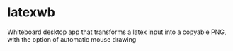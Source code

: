 # latexwb
Whiteboard desktop app that transforms a latex input into a copyable PNG, with the option of automatic mouse drawing

